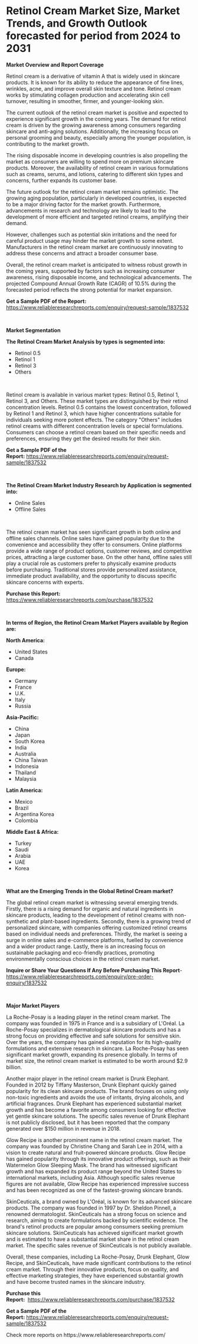 <p><h1>Retinol Cream Market Size, Market Trends, and Growth Outlook forecasted for period from 2024 to 2031</h1></p><p><strong>Market Overview and Report Coverage</strong></p>
<p><p>Retinol cream is a derivative of vitamin A that is widely used in skincare products. It is known for its ability to reduce the appearance of fine lines, wrinkles, acne, and improve overall skin texture and tone. Retinol cream works by stimulating collagen production and accelerating skin cell turnover, resulting in smoother, firmer, and younger-looking skin.</p><p>The current outlook of the retinol cream market is positive and expected to experience significant growth in the coming years. The demand for retinol cream is driven by the growing awareness among consumers regarding skincare and anti-aging solutions. Additionally, the increasing focus on personal grooming and beauty, especially among the younger population, is contributing to the market growth.</p><p>The rising disposable income in developing countries is also propelling the market as consumers are willing to spend more on premium skincare products. Moreover, the availability of retinol cream in various formulations such as creams, serums, and lotions, catering to different skin types and concerns, further expands its customer base.</p><p>The future outlook for the retinol cream market remains optimistic. The growing aging population, particularly in developed countries, is expected to be a major driving factor for the market growth. Furthermore, advancements in research and technology are likely to lead to the development of more efficient and targeted retinol creams, amplifying their demand.</p><p>However, challenges such as potential skin irritations and the need for careful product usage may hinder the market growth to some extent. Manufacturers in the retinol cream market are continuously innovating to address these concerns and attract a broader consumer base.</p><p>Overall, the retinol cream market is anticipated to witness robust growth in the coming years, supported by factors such as increasing consumer awareness, rising disposable income, and technological advancements. The projected Compound Annual Growth Rate (CAGR) of 10.5% during the forecasted period reflects the strong potential for market expansion.</p></p>
<p><strong>Get a Sample PDF of the Report:</strong> <a href="https://www.reliableresearchreports.com/enquiry/request-sample/1837532">https://www.reliableresearchreports.com/enquiry/request-sample/1837532</a></p>
<p>&nbsp;</p>
<p><strong>Market Segmentation</strong></p>
<p><strong>The Retinol Cream Market Analysis by types is segmented into:</strong></p>
<p><ul><li>Retinol 0.5</li><li>Retinol 1</li><li>Retinol 3</li><li>Others</li></ul></p>
<p>&nbsp;</p>
<p><p>Retinol cream is available in various market types: Retinol 0.5, Retinol 1, Retinol 3, and Others. These market types are distinguished by their retinol concentration levels. Retinol 0.5 contains the lowest concentration, followed by Retinol 1 and Retinol 3, which have higher concentrations suitable for individuals seeking more potent effects. The category "Others" includes retinol creams with different concentration levels or special formulations. Consumers can choose a retinol cream based on their specific needs and preferences, ensuring they get the desired results for their skin.</p></p>
<p><strong>Get a Sample PDF of the Report:</strong>&nbsp;<a href="https://www.reliableresearchreports.com/enquiry/request-sample/1837532">https://www.reliableresearchreports.com/enquiry/request-sample/1837532</a></p>
<p>&nbsp;</p>
<p><strong>The Retinol Cream Market Industry Research by Application is segmented into:</strong></p>
<p><ul><li>Online Sales</li><li>Offline Sales</li></ul></p>
<p>&nbsp;</p>
<p><p>The retinol cream market has seen significant growth in both online and offline sales channels. Online sales have gained popularity due to the convenience and accessibility they offer to consumers. Online platforms provide a wide range of product options, customer reviews, and competitive prices, attracting a large customer base. On the other hand, offline sales still play a crucial role as customers prefer to physically examine products before purchasing. Traditional stores provide personalized assistance, immediate product availability, and the opportunity to discuss specific skincare concerns with experts.</p></p>
<p><strong>Purchase this Report:</strong>&nbsp; <a href="https://www.reliableresearchreports.com/purchase/1837532">https://www.reliableresearchreports.com/purchase/1837532</a></p>
<p>&nbsp;</p>
<p><strong>In terms of Region, the Retinol Cream Market Players available by Region are:</strong></p>
<p>
    <p> <strong> North America: </strong>
        <ul>
            <li>United States</li>
            <li>Canada</li>
        </ul>
        </p> 
    <p> <strong> Europe: </strong>
        <ul>
            <li>Germany</li>
            <li>France</li>
            <li>U.K.</li>
            <li>Italy</li>
            <li>Russia</li>
        </ul>
        </p> 
    <p> <strong> Asia-Pacific: </strong>
        <ul>
            <li>China</li>
            <li>Japan</li>
            <li>South Korea</li>
            <li>India</li>
            <li>Australia</li>
            <li>China Taiwan</li>
            <li>Indonesia</li>
            <li>Thailand</li>
            <li>Malaysia</li>
        </ul>
        </p> 
    <p> <strong> Latin America: </strong>
        <ul>
            <li>Mexico</li>
            <li>Brazil</li>
            <li>Argentina Korea</li>
            <li>Colombia</li>
        </ul>
        </p> 
    <p> <strong> Middle East & Africa: </strong>
        <ul>
            <li>Turkey</li>
            <li>Saudi</li>
            <li>Arabia</li>
            <li>UAE</li>
            <li>Korea</li>
        </ul>
    </p>
    </p>
<p>&nbsp;</p>
<p><strong>What are the Emerging Trends in the Global Retinol Cream market?</strong></p>
<p><p>The global retinol cream market is witnessing several emerging trends. Firstly, there is a rising demand for organic and natural ingredients in skincare products, leading to the development of retinol creams with non-synthetic and plant-based ingredients. Secondly, there is a growing trend of personalized skincare, with companies offering customized retinol creams based on individual needs and preferences. Thirdly, the market is seeing a surge in online sales and e-commerce platforms, fuelled by convenience and a wider product range. Lastly, there is an increasing focus on sustainable packaging and eco-friendly practices, promoting environmentally conscious choices in the retinol cream market.</p></p>
<p><strong>Inquire or Share Your Questions If Any Before Purchasing This Report</strong>- <a href="https://www.reliableresearchreports.com/enquiry/pre-order-enquiry/1837532">https://www.reliableresearchreports.com/enquiry/pre-order-enquiry/1837532</a></p>
<p>&nbsp;</p>
<p><strong>Major Market Players</strong></p>
<p><p>La Roche-Posay is a leading player in the retinol cream market. The company was founded in 1975 in France and is a subsidiary of L'Oréal. La Roche-Posay specializes in dermatological skincare products and has a strong focus on providing effective and safe solutions for sensitive skin. Over the years, the company has gained a reputation for its high-quality formulations and extensive research in skincare. La Roche-Posay has seen significant market growth, expanding its presence globally. In terms of market size, the retinol cream market is estimated to be worth around $2.9 billion.</p><p>Another major player in the retinol cream market is Drunk Elephant. Founded in 2012 by Tiffany Masterson, Drunk Elephant quickly gained popularity for its clean skincare products. The brand focuses on using only non-toxic ingredients and avoids the use of irritants, drying alcohols, and artificial fragrances. Drunk Elephant has experienced substantial market growth and has become a favorite among consumers looking for effective yet gentle skincare solutions. The specific sales revenue of Drunk Elephant is not publicly disclosed, but it has been reported that the company generated over $150 million in revenue in 2018.</p><p>Glow Recipe is another prominent name in the retinol cream market. The company was founded by Christine Chang and Sarah Lee in 2014, with a vision to create natural and fruit-powered skincare products. Glow Recipe has gained popularity through its innovative product offerings, such as their Watermelon Glow Sleeping Mask. The brand has witnessed significant growth and has expanded its product range beyond the United States to international markets, including Asia. Although specific sales revenue figures are not available, Glow Recipe has experienced impressive success and has been recognized as one of the fastest-growing skincare brands.</p><p>SkinCeuticals, a brand owned by L'Oréal, is known for its advanced skincare products. The company was founded in 1997 by Dr. Sheldon Pinnell, a renowned dermatologist. SkinCeuticals has a strong focus on science and research, aiming to create formulations backed by scientific evidence. The brand's retinol products are popular among consumers seeking premium skincare solutions. SkinCeuticals has achieved significant market growth and is estimated to have a substantial market share in the retinol cream market. The specific sales revenue of SkinCeuticals is not publicly available.</p><p>Overall, these companies, including La Roche-Posay, Drunk Elephant, Glow Recipe, and SkinCeuticals, have made significant contributions to the retinol cream market. Through their innovative products, focus on quality, and effective marketing strategies, they have experienced substantial growth and have become trusted names in the skincare industry.</p></p>
<p><strong>Purchase this Report:</strong>&nbsp;&nbsp;<a href="https://www.reliableresearchreports.com/purchase/1837532">https://www.reliableresearchreports.com/purchase/1837532</a></p>
<p></p>
<p><strong>Get a Sample PDF of the Report:</strong>&nbsp;<a href="https://www.reliableresearchreports.com/enquiry/request-sample/1837532">https://www.reliableresearchreports.com/enquiry/request-sample/1837532</a></p>
<p>Check more reports on https://www.reliableresearchreports.com/</p>